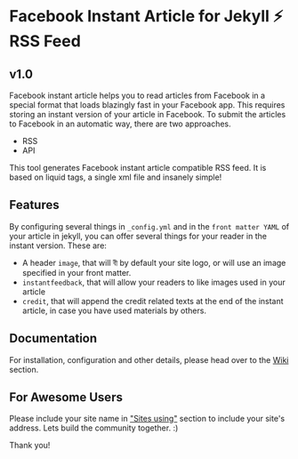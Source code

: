 # Facebook Instant Article for Jekyll ⚡ RSS Feed
## v1.0

Facebook instant article helps you to read articles from Facebook in a special format that loads blazingly fast in your Facebook app. This requires storing an instant version of your article in Facebook. To submit the articles to Facebook in an automatic way, there are two approaches.

- RSS
- API

This tool generates Facebook instant article compatible RSS feed. It is based on liquid tags, a single xml file and insanely simple!

## Features
By configuring several things in `_config.yml` and in the `front matter YAML` of your article in jekyll, you can offer several things for your reader in the instant version. These are:

- A header `image`, that will বী by default your site logo, or will use an image specified in your front matter.
- `instantfeedback`, that will allow your readers to like images used in your article
- `credit`, that will append the credit related texts at the end of the instant article, in case you have used materials by others.  

## Documentation
For installation, configuration and other details, please head over to the [Wiki](https://github.com/lordamit/jekyll-instant-article-facebook/wiki) section.

## For Awesome Users
Please include your site name in  ["Sites using"](https://github.com/lordamit/jekyll-instant-article-facebook/wiki/Sites-using-jekyll-instant-article-facebook) section to include your site's address. Lets build the community together. :)

Thank you!
